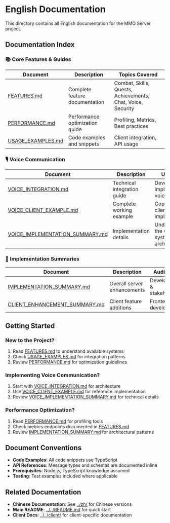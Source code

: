 # English Documentation

This directory contains all English documentation for the MMO Server project.

## Documentation Index

### 📚 Core Features & Guides

| Document | Description | Topics Covered |
|----------|-------------|----------------|
| [FEATURES.md](./FEATURES.md) | Complete feature documentation | Combat, Skills, Quests, Achievements, Chat, Voice, Security |
| [PERFORMANCE.md](./PERFORMANCE.md) | Performance optimization guide | Profiling, Metrics, Best practices |
| [USAGE_EXAMPLES.md](./USAGE_EXAMPLES.md) | Code examples and snippets | Client integration, API usage |

### 🎙️ Voice Communication

| Document | Description | Use Case |
|----------|-------------|----------|
| [VOICE_INTEGRATION.md](./VOICE_INTEGRATION.md) | Technical integration guide | Developers implementing voice features |
| [VOICE_CLIENT_EXAMPLE.md](./VOICE_CLIENT_EXAMPLE.md) | Complete working example | Copy-paste client implementation |
| [VOICE_IMPLEMENTATION_SUMMARY.md](./VOICE_IMPLEMENTATION_SUMMARY.md) | Implementation details | Understanding the voice system architecture |

### 📝 Implementation Summaries

| Document | Description | Audience |
|----------|-------------|----------|
| [IMPLEMENTATION_SUMMARY.md](./IMPLEMENTATION_SUMMARY.md) | Overall server enhancements | Developers & stakeholders |
| [CLIENT_ENHANCEMENT_SUMMARY.md](./CLIENT_ENHANCEMENT_SUMMARY.md) | Client feature additions | Frontend developers |

## Getting Started

### New to the Project?
1. Read [FEATURES.md](./FEATURES.md) to understand available systems
2. Check [USAGE_EXAMPLES.md](./USAGE_EXAMPLES.md) for integration patterns
3. Review [PERFORMANCE.md](./PERFORMANCE.md) for optimization guidelines

### Implementing Voice Communication?
1. Start with [VOICE_INTEGRATION.md](./VOICE_INTEGRATION.md) for architecture
2. Use [VOICE_CLIENT_EXAMPLE.md](./VOICE_CLIENT_EXAMPLE.md) for reference implementation
3. Review [VOICE_IMPLEMENTATION_SUMMARY.md](./VOICE_IMPLEMENTATION_SUMMARY.md) for technical details

### Performance Optimization?
1. Read [PERFORMANCE.md](./PERFORMANCE.md) for profiling tools
2. Check metrics endpoints documented in [FEATURES.md](./FEATURES.md)
3. Review [IMPLEMENTATION_SUMMARY.md](./IMPLEMENTATION_SUMMARY.md) for architectural patterns

## Document Conventions

- **Code Examples**: All code snippets use TypeScript
- **API References**: Message types and schemas are documented inline
- **Prerequisites**: Node.js, TypeScript knowledge assumed
- **Testing**: Test examples included where applicable

## Related Documentation

- **Chinese Documentation**: See [../zh/](../zh/) for Chinese versions
- **Main README**: [../../README.md](../../README.md) for quick start
- **Client Docs**: [../../client/](../../client/) for client-specific documentation

